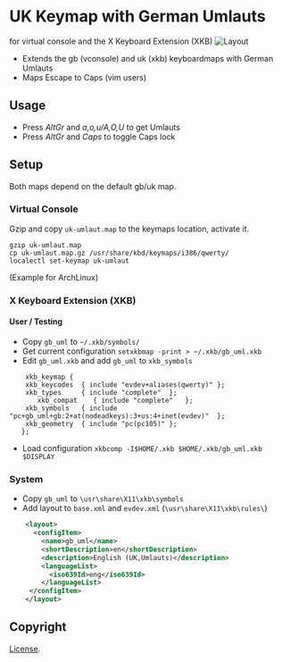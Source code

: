 # UK Keymap with German Umlauts
for virtual console and the X Keyboard Extension (XKB)
![Layout](https://raw.githubusercontent.com/innerand/keymap_uk_umlaut/master/keymap_uk_umlaut.png)

- Extends the gb (vconsole) and uk (xkb) keyboardmaps with German Umlauts
- Maps Escape to Caps (vim users)

## Usage
- Press *AltGr* and *a,o,u/A,O,U* to get Umlauts 
- Press *AltGr* and *Caps* to toggle Caps lock

## Setup
Both maps depend on the default gb/uk map.

### Virtual Console
Gzip and copy `uk-umlaut.map` to the keymaps location, activate it.

```
gzip uk-umlaut.map
cp uk-umlaut.map.gz /usr/share/kbd/keymaps/i386/qwerty/
localectl set-keymap uk-umlaut
```
(Example for ArchLinux)

### X Keyboard Extension (XKB)
#### User / Testing
- Copy `gb_uml` to `~/.xkb/symbols/`
- Get current configuration `setxkbmap -print > ~/.xkb/gb_uml.xkb`
- Edit `gb_uml.xkb` and add `gb_uml` to `xkb_symbols`

```
	xkb_keymap {
   	xkb_keycodes  { include "evdev+aliases(qwerty)"	};
   	xkb_types     { include "complete"	};
	   xkb_compat    { include "complete"	};
   	xkb_symbols   { include "pc+gb_uml+gb:2+at(nodeadkeys):3+us:4+inet(evdev)"	};
   	xkb_geometry  { include "pc(pc105)"	};
   };
```
- Load configuration `xkbcomp -I$HOME/.xkb $HOME/.xkb/gb_uml.xkb $DISPLAY`

### System
- Copy `gb_uml` to `\usr\share\X11\xkb\symbols`
- Add layout to `base.xml` and `evdev.xml` (`\usr\share\X11\xkb\rules\`)

```xml
    <layout>
      <configItem>
        <name>gb_uml</name>
        <shortDescription>en</shortDescription>
        <description>English (UK,Umlauts)</description>
        <languageList>
          <iso639Id>eng</iso639Id>
        </languageList>
     </configItem>
    </layout>
```

## Copyright
[License](/LICENSE.md).


